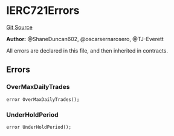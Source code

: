 # IERC721Errors
[Git Source](https://github.com/thrackle-io/tron/blob/cbc87814d6bed0b3e71e8ab959486c532d05c771/src/common/IErrors.sol)

**Author:**
@ShaneDuncan602, @oscarsernarosero, @TJ-Everett

All errors are declared in this file, and then inherited in contracts.


## Errors
### OverMaxDailyTrades

```solidity
error OverMaxDailyTrades();
```

### UnderHoldPeriod

```solidity
error UnderHoldPeriod();
```

